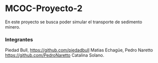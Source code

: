 # MCOC-Proyecto-2

En este proyecto se busca poder simular el transporte de sedimento minero.

### Integrantes
Piedad Bull, https://github.com/piedadbull
Matias Echagüe, 
Pedro Naretto https://github.com/PedroNaretto
Catalina Solano.
